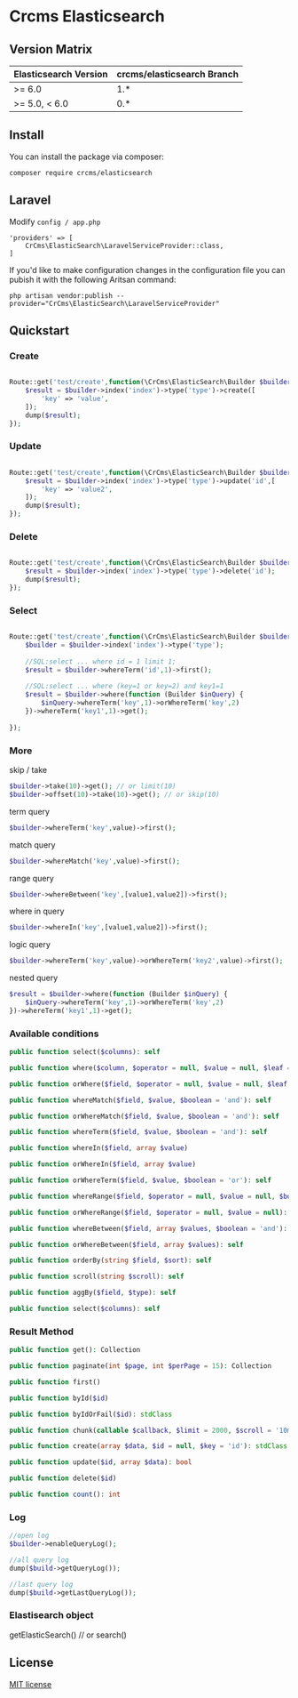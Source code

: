 # Crcms Elasticsearch

## Version Matrix

| Elasticsearch Version | crcms/elasticsearch Branch |
| --------------------- | ------------------------ |
| >= 6.0                | 1.*                      |
| >= 5.0, < 6.0         | 0.*                      |

## Install

You can install the package via composer:

```
composer require crcms/elasticsearch
```

## Laravel

Modify ``config / app.php``

```
'providers' => [
    CrCms\ElasticSearch\LaravelServiceProvider::class,
]

```

If you'd like to make configuration changes in the configuration file you can pubish it with the following Aritsan command:
```
php artisan vendor:publish --provider="CrCms\ElasticSearch\LaravelServiceProvider"
```



## Quickstart

### Create

```php

Route::get('test/create',function(\CrCms\ElasticSearch\Builder $builder){
    $result = $builder->index('index')->type('type')->create([
		'key' => 'value',
    ]);
    dump($result);
});

```

### Update

```php

Route::get('test/create',function(\CrCms\ElasticSearch\Builder $builder){
    $result = $builder->index('index')->type('type')->update('id',[
		'key' => 'value2',
    ]);
    dump($result);
});

```

### Delete

```php

Route::get('test/create',function(\CrCms\ElasticSearch\Builder $builder){
    $result = $builder->index('index')->type('type')->delete('id');
    dump($result);
});

```

### Select

```php

Route::get('test/create',function(\CrCms\ElasticSearch\Builder $builder){
    $builder = $builder->index('index')->type('type');
	
	//SQL:select ... where id = 1 limit 1;
	$result = $builder->whereTerm('id',1)->first();
	
	//SQL:select ... where (key=1 or key=2) and key1=1
	$result = $builder->where(function (Builder $inQuery) {
		$inQuery->whereTerm('key',1)->orWhereTerm('key',2)
	})->whereTerm('key1',1)->get();
	
});

```

### More

skip / take
```php
$builder->take(10)->get(); // or limit(10)
$builder->offset(10)->take(10)->get(); // or skip(10)
```

term query
```php
$builder->whereTerm('key',value)->first();
```

match query
```php
$builder->whereMatch('key',value)->first();
```

range query
```php
$builder->whereBetween('key',[value1,value2])->first();
```

where in query
```php
$builder->whereIn('key',[value1,value2])->first();
```

logic query
```php
$builder->whereTerm('key',value)->orWhereTerm('key2',value)->first();
```

nested query
```php
$result = $builder->where(function (Builder $inQuery) {
    $inQuery->whereTerm('key',1)->orWhereTerm('key',2)
})->whereTerm('key1',1)->get();
```

### Available conditions

```php
public function select($columns): self
```

```php
public function where($column, $operator = null, $value = null, $leaf = 'term', $boolean = 'and'): self
```


```php
public function orWhere($field, $operator = null, $value = null, $leaf = 'term'): self
```

```php
public function whereMatch($field, $value, $boolean = 'and'): self
```

```php
public function orWhereMatch($field, $value, $boolean = 'and'): self
```

```php
public function whereTerm($field, $value, $boolean = 'and'): self
```

```php
public function whereIn($field, array $value)
```

```php
public function orWhereIn($field, array $value)
```

```php
public function orWhereTerm($field, $value, $boolean = 'or'): self
```

```php
public function whereRange($field, $operator = null, $value = null, $boolean = 'and'): self
```

```php
public function orWhereRange($field, $operator = null, $value = null): self
```

```php
public function whereBetween($field, array $values, $boolean = 'and'): self
```

```php
public function orWhereBetween($field, array $values): self
```

```php
public function orderBy(string $field, $sort): self
```

```php
public function scroll(string $scroll): self
```

```php
public function aggBy($field, $type): self
```

```php
public function select($columns): self
```

### Result Method
```php
public function get(): Collection
```

```php
public function paginate(int $page, int $perPage = 15): Collection
```

```php
public function first()
```

```php
public function byId($id)
```

```php
public function byIdOrFail($id): stdClass
```

```php
public function chunk(callable $callback, $limit = 2000, $scroll = '10m')
```

```php
public function create(array $data, $id = null, $key = 'id'): stdClass
```

```php
public function update($id, array $data): bool
```

```php
public function delete($id)
```

```php
public function count(): int
```

### Log

```php
//open log
$builder->enableQueryLog();

//all query log
dump($build->getQueryLog());

//last query log
dump($build->getLastQueryLog());
```

### Elastisearch object
getElasticSearch() // or search()





## License
[MIT license](https://opensource.org/licenses/MIT)